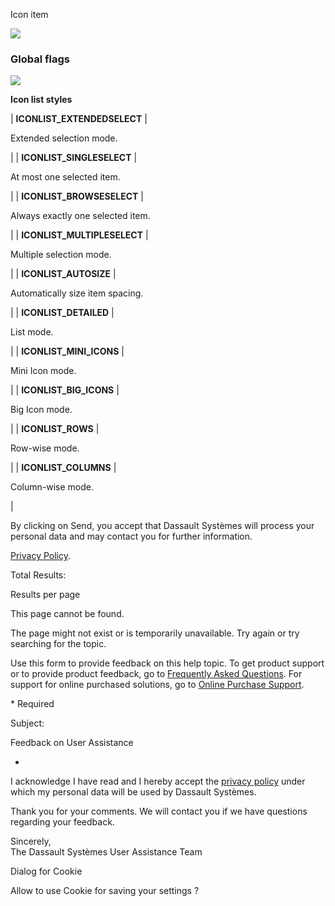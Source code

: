 Icon item

![](https://help.3ds.com/2023/English/DSSIMULIA_Established/SIMACAERefImages/gui-fxiconitem.png)

### Global flags

![](https://help.3ds.com/2023/English/DSSIMULIA_Established/IconsReference/butix_top_wline.png)

**Icon list styles**

| **ICONLIST_EXTENDEDSELECT** |

Extended selection mode.

|
| **ICONLIST_SINGLESELECT** |

At most one selected item.

|
| **ICONLIST_BROWSESELECT** |

Always exactly one selected item.

|
| **ICONLIST_MULTIPLESELECT** |

Multiple selection mode.

|
| **ICONLIST_AUTOSIZE** |

Automatically size item spacing.

|
| **ICONLIST_DETAILED** |

List mode.

|
| **ICONLIST_MINI_ICONS** |

Mini Icon mode.

|
| **ICONLIST_BIG_ICONS** |

Big Icon mode.

|
| **ICONLIST_ROWS** |

Row-wise mode.

|
| **ICONLIST_COLUMNS** |

Column-wise mode.

|

By clicking on Send, you accept that Dassault Systèmes will process your personal data and may contact you for further information.

[Privacy Policy](https://www.3ds.com/privacy-policy).

Total Results:

Results per page

This page cannot be found.

The page might not exist or is temporarily unavailable. Try again or try searching for the topic.

Use this form to provide feedback on this help topic. To get product support or to provide product feedback, go to [Frequently Asked Questions](https://3ds.one/PO). For support for online purchased solutions, go to [Online Purchase Support](https://3ds.one/Q8).

\* Required

Subject:

Feedback on User Assistance

-

I acknowledge I have read and I hereby accept the [privacy policy](https://www.3ds.com/privacy-policy) under which my personal data will be used by Dassault Systèmes.

Thank you for your comments. We will contact you if we have questions regarding your feedback.

Sincerely,  
The Dassault Systèmes User Assistance Team

Dialog for Cookie

Allow to use Cookie for saving your settings ?
